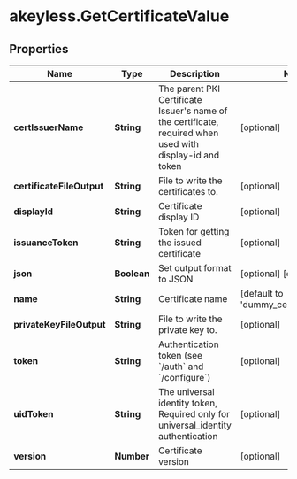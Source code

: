 # akeyless.GetCertificateValue

## Properties

Name | Type | Description | Notes
------------ | ------------- | ------------- | -------------
**certIssuerName** | **String** | The parent PKI Certificate Issuer&#39;s name of the certificate, required when used with display-id and token | [optional] 
**certificateFileOutput** | **String** | File to write the certificates to. | [optional] 
**displayId** | **String** | Certificate display ID | [optional] 
**issuanceToken** | **String** | Token for getting the issued certificate | [optional] 
**json** | **Boolean** | Set output format to JSON | [optional] [default to false]
**name** | **String** | Certificate name | [default to &#39;dummy_certificate_name&#39;]
**privateKeyFileOutput** | **String** | File to write the private key to. | [optional] 
**token** | **String** | Authentication token (see &#x60;/auth&#x60; and &#x60;/configure&#x60;) | [optional] 
**uidToken** | **String** | The universal identity token, Required only for universal_identity authentication | [optional] 
**version** | **Number** | Certificate version | [optional] 


